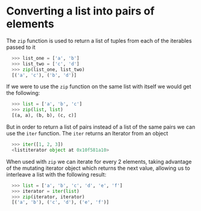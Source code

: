 # Converting a list into pairs of elements

The `zip` function is used to return a list of tuples from each of the iterables passed to it

```python
  >>> list_one = ['a', 'b']
  >>> list_two = ['c', 'd']
  >>> zip(list_one, list_two)
  [('a', 'c'), ('b', 'd')]
```

If we were to use the `zip` function on the same list with itself we would get the following:

```python
  >>> list = ['a', 'b', 'c']
  >>> zip(list, list)
  [(a, a), (b, b), (c, c)]
```

But in order to return a list of pairs instead of a list of the same pairs we can use the `iter` function.
The `iter` returns an Iterator from an object

```python
  >>> iter([1, 2, 3])
  <listiterator object at 0x10f581a10>
```

When used with `zip` we can iterate for every 2 elements, taking advantage of the mutating iterator object which returns the next value, allowing us to interleave a list with the following result:

```python
  >>> list = ['a', 'b', 'c', 'd', 'e', 'f']
  >>> iterator = iter(list)
  >>> zip(iterator, iterator)
  [('a', 'b'), ('c', 'd'), ('e', 'f')]
```


